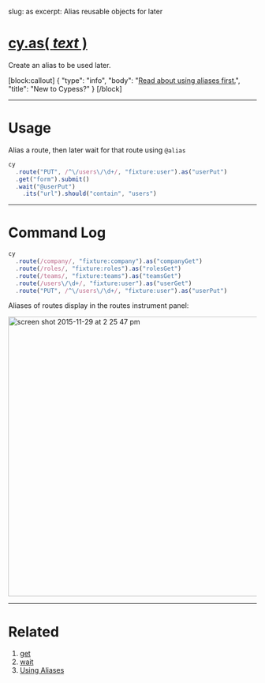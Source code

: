 slug: as
excerpt: Alias reusable objects for later

# [cy.as( *text* )](#usage)

Create an alias to be used later.

[block:callout]
{
  "type": "info",
  "body": "[Read about using aliases first.](http://on.cypress.io/guides/using-aliases)",
  "title": "New to Cypess?"
}
[/block]
***

# Usage

Alias a route, then later wait for that route using `@alias`

```javascript
cy
  .route("PUT", /^\/users\/\d+/, "fixture:user").as("userPut")
  .get("form").submit()
  .wait("@userPut")
    .its("url").should("contain", "users")

```
***

# Command Log

```javascript
cy
  .route(/company/, "fixture:company").as("companyGet")
  .route(/roles/, "fixture:roles").as("rolesGet")
  .route(/teams/, "fixture:teams").as("teamsGet")
  .route(/users\/\d+/, "fixture:user").as("userGet")
  .route("PUT", /^\/users\/\d+/, "fixture:user").as("userPut")
```

Aliases of routes display in the routes instrument panel:

<img width="567" alt="screen shot 2015-11-29 at 2 25 47 pm" src="https://cloud.githubusercontent.com/assets/1271364/11459470/22e31e54-96a5-11e5-8895-a6ff5f8bb973.png">

***

# Related

1. [get](http://on.cypress.io/api/get)
2. [wait](http://on.cypress.io/api/wait)
3. [Using Aliases](http://on.cypress.io/guides/using-aliases)